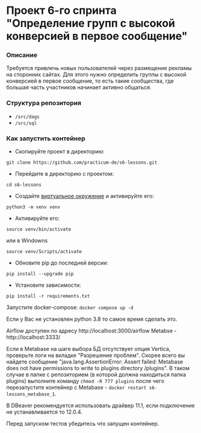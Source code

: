 # Проект 6-го спринта "Определение групп с высокой конверсией в первое сообщение" #

### Описание
Требуется привлечь новых пользователей через размещение рекламы на сторонних сайтах. Для этого нужно определить группы с высокой конверсией в первое сообщение, то есть такие сообщества, где большая часть участников начинает активно общаться.

### Структура репозитория
- `/src/dags`
- `/src/sql`

### Как запустить контейнер
* Скопируйте проект в директорию:
```shell script
git clone https://github.com/practicum-de/s6-lessons.git
```
* Перейдите в директорию c проектом:
```shell script
cd s6-lessons
```
* Создайте [виртуальное окружение](https://docs.python.org/3/library/venv.html) и активируйте его:
```shell script
python3 -m venv venv
```

* Активируйте его:
```shell script
source venv/bin/activate
```
или в Windowns
```shell script
source venv/Scripts/activate
```

* Обновите pip до последней версии:
```shell script
pip install --upgrade pip
```
* Установите зависимости:
```shell script
pip install -r requirements.txt
```
Запустите docker-compose:
`docker compose up -d`

Если у Вас не установлен python 3.8 то самое время сделать это. 

Airflow доступен по адресу http://localhost:3000/airflow
Metabse - http://localhost:3333/

Если в Metabase на шаге выбора БД отсутствует опция Vertica, проверьте логи на вкладке "Разрешение проблем". Скорее всего вы найдете сообщение "java.lang.AssertionError: Assert failed: Metabase does not have permissions to write to plugins directory /plugins". В таком случае в папке с репозиторием (в которой должна находиться папка plugins) выполните команду `chmod -R 777 plugins` после чего перезапустите контейнер с Metabase - `docker restart s6-lessons_metabase_1`.

В DBeaver рекомендуется использовать драйвер 11.1, если подключение не устанавливается то 12.0.4.

Перед запуском тестов убедитесь что запущен контейнер.
